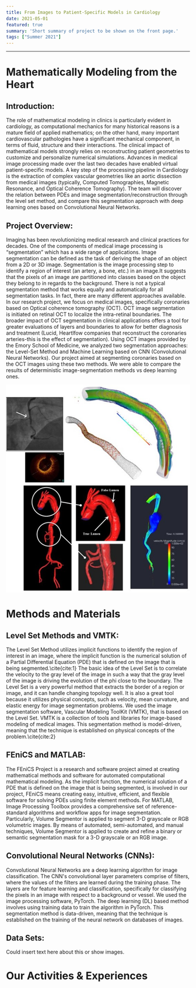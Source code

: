 ```yaml
---
title: From Images to Patient-Specific Models in Cardiology
date: 2021-05-01
featured: true
summary: 'Short summary of project to be shown on the front page.'
tags: ["Summer 2021"]
---
```




<!--more-->
---
# Mathematically Modeling from the Heart <!--Header-->

## Introduction:
The role of mathematical modeling in clinics is particularly evident in cardiology, as computational mechanics for many historical reasons is a mature field of applied mathematics; on the other hand, many important cardiovascular pathologies have a significant mechanical component, in terms of fluid, structure and their interactions. The clinical impact of mathematical models strongly relies on reconstructing patient geometries to customize and personalize numerical simulations. Advances in medical image processing made over the last two decades have enabled virtual patient-specific models. A key step of the processing pipeline in Cardiology is the extraction of complex vascular geometries like an aortic dissection from medical images (typically, Computed Tomographies, Magnetic Resonance, and Optical Coherence Tomography). The team will discover the relation between PDEs and image segmentation/reconstruction through the level set method, and compare this segmentation approach with deep learning ones based on Convolutional Neural Networks. 

## Project Overview:
Imaging has been revolutionizing medical research and clinical practices for decades. One of the components of medical image processing is “segmentation” which has a wide range of applications. Image segmentation can be defined as the task of deriving the shape of an object from a 2D or 3D image. Segmentation is the image processing step to identify a region of interest (an artery, a bone, etc.) in an image.It suggests that the pixels of an image are partitioned into classes based on the object they belong to in regards to the background. There is not a typical segmentation method that works equally and automatically for all segmentation tasks. In fact, there are many different approaches available. In our research project, we focus on medical images, specifically coronaries based on Optical coherence tomography (OCT). OCT image segmentation is initiated on retinal OCT to localize the intra-retinal boundaries. The broader impact of OCT segmentation in clinical applications offers a tool for greater evaluations of layers and boundaries to allow for better diagnosis and treatment (Lucid, Heartlfow companies that reconstruct the coronaries arteries-this is the effect of segmentation). Using OCT images provided by the Emory School of Medicine, we analyzed two segmentation approaches: the Level-Set Method and Machine Learning based on CNN (Convolutional Neural Networks). Our project aimed at segmenting coronaries based on the OCT images using these two methods. We were able to compare the results of deterministic image-segmentation methods vs deep learning ones. 

<!--Image-->
![mainImage](img/cardio1.jpg "Heart")



<!--Starting new section-->
# Methods and Materials <!--Header-->

## Level Set Methods and VMTK:
The Level Set Method utilizes implicit functions to identify the region of interest in an image, where the implicit function is the numerical solution of a Partial Differential Equation (PDE) that is defined on the image that is being segmented.\cite{cite:1} The basic idea of the Level Set is to correlate the velocity to the gray level of the image in such a way that the gray level of the image is driving the evolution of the phi close to the boundary. The Level Set is a very powerful method that extracts the border of a region or image, and it can handle changing topology well. It is also a great tool because it utilizes physical concepts, such as velocity, mean curvature, and elastic energy for image segmentation problems. We used the image segmentation software, Vascular Modeling ToolKit (VMTK), that is based on the Level Set. VMTK is a collection of tools and libraries for image-based modeling of medical images. This segmentation method is model-driven, meaning that the technique is established on physical concepts of the problem.\cite{cite:2}
<!--Insert Image Here-->

## FEniCS and MATLAB:
The FEniCS Project is a research and software project aimed at creating mathematical methods and software for automated computational mathematical modeling. As the implicit function, the numerical solution of a PDE that is defined on the image that is being segmented, is involved in our project, FEniCS means creating easy, intuitive, efficient, and flexible software for solving PDEs using finite element methods. For MATLAB, Image Processing Toolbox provides a comprehensive set of reference-standard algorithms and workflow apps for image segmentation. Particularly, Volume Segmentor is applied to segment 3-D grayscale or RGB volumetric images. By means of automated, semi-automated, and manual techniques, Volume Segmentor is applied to create and refine a binary or semantic segmentation mask for a 3-D grayscale or an RGB image.
<!--Insert Image Here-->

## Convolutional Neural Networks (CNNs):
Convolutional Neural Networks are a deep learning algorithm for image classification. The CNN's convolutional layer parameters comprise of filters, where the values of the filters are learned during the training phase. The layers are for feature learning and classification, specifically for classifying the pixels in an image with respect to a background or vessel. We used the image processing software, PyTorch. The deep learning (DL) based method involves using training data to train the algorithm in PyTorch. This segmentation method is data-driven, meaning that the technique is established on the training of the neural network on databases of images.
<!--Insert Image Here-->

## Data Sets:
Could insert text here about this or show images.
<!--Insert Image Here (possibly of original OCT data set-->





<!--Starting new section-->
# Our Activities & Experiences <!--Header-->

